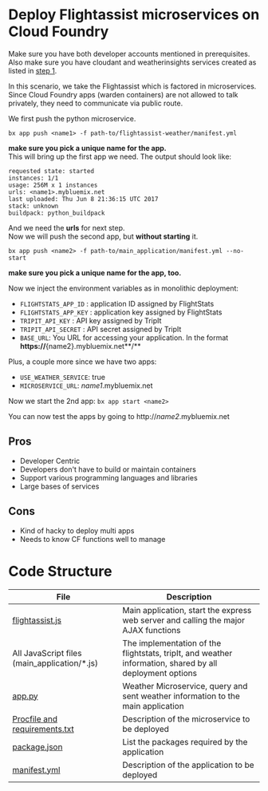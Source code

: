 # Deploy Flightassist microservices on Cloud Foundry

Make sure you have both developer accounts mentioned in prerequisites. Also make sure you have cloudant and weatherinsights services created as listed in [step 1](https://github.com/IBM/Microservices-deployment-with-PaaS-Containers-and-Serverless-Platforms#1-create-your-cloudant-database-and-insights-for-weather-service). 

In this scenario, we take the Flightassist which is factored in microservices. Since Cloud Foundry apps (warden containers) are not allowed to talk privately, they need to communicate via public route.

We first push the python microservice.
```
bx app push <name1> -f path-to/flightassist-weather/manifest.yml
```
**make sure you pick a unique name for the app.**   
This will bring up the first app we need.
The output should look like:
```
requested state: started
instances: 1/1
usage: 256M x 1 instances
urls: <name1>.mybluemix.net
last uploaded: Thu Jun 8 21:36:15 UTC 2017
stack: unknown
buildpack: python_buildpack
```
And we need the **urls** for next step.   
Now we will push the second app, but **without starting** it.
```
bx app push <name2> -f path-to/main_application/manifest.yml --no-start
```
**make sure you pick a unique name for the app, too.**

Now we inject the environment variables as in monolithic deployment:
 - `FLIGHTSTATS_APP_ID` : application ID assigned by FlightStats
 - `FLIGHTSTATS_APP_KEY` : application key assigned by FlightStats
 - `TRIPIT_API_KEY` : API key assigned by TripIt
 - `TRIPIT_API_SECRET` : API secret assigned by TripIt
 - `BASE_URL`: You URL for accessing your application. In the format **https://**{name2}.mybluemix.net**/**

Plus, a couple more since we have two apps:
 - `USE_WEATHER_SERVICE`: true
 - `MICROSERVICE_URL`: <i>name1</i>.mybluemix.net
 
Now we start the 2nd app:
`bx app start <name2>`

You can now test the apps by going to http://<i>name2</i>.mybluemix.net

## Pros
- Developer Centric
- Developers don't have to build or maintain containers
- Support various programming languages and libraries
- Large bases of services

## Cons
- Kind of hacky to deploy multi apps
- Needs to know CF functions well to manage

# Code Structure

| File                                     | Description                              |
| ---------------------------------------- | ---------------------------------------- |
| [flightassist.js](https://github.com/IBM/Microservices-deployment-with-PaaS-Containers-and-Serverless-Platforms/blob/master/main_application/flightassist.js)       | Main application, start the express web server and calling the major AJAX functions|
| All JavaScript files (main_application/*.js)         | The implementation of the flightstats, tripIt, and weather information, shared by all deployment options |
| [app.py](https://github.com/IBM/Microservices-deployment-with-PaaS-Containers-and-Serverless-Platforms/blob/master/flightassist-weather/scr/app.py) | Weather Microservice, query and sent weather information to the main application |
| [Procfile and requirements.txt](https://github.com/IBM/Microservices-deployment-with-PaaS-Containers-and-Serverless-Platforms/tree/master/flightassist-weather/)| Description of the microservice to be deployed |
| [package.json](https://github.com/IBM/Microservices-deployment-with-PaaS-Containers-and-Serverless-Platforms/blob/master/main_application/package.json)     | List the packages required by the application |
| [manifest.yml](https://github.com/IBM/Microservices-deployment-with-PaaS-Containers-and-Serverless-Platforms/blob/master/main_application/manifest.yml)     | Description of the application to be deployed |